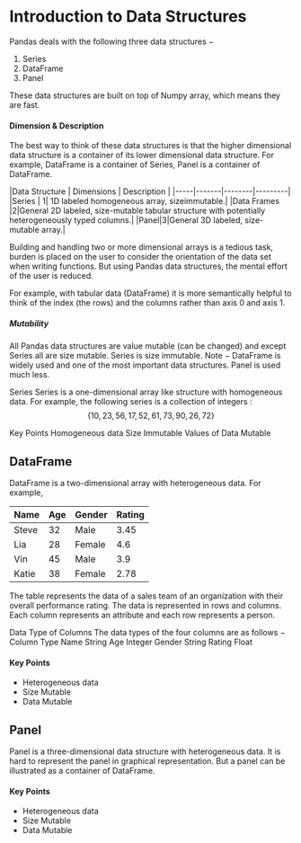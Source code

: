 
Introduction to Data Structures
=====================================


Pandas deals with the following three data structures −
1. Series
2. DataFrame
3. Panel



These data structures are built on top of Numpy array, which means they are fast.

#### Dimension &amp; Description

The best way to think of these data structures is that the higher dimensional data structure is a container of its lower dimensional data structure. For example, DataFrame is a container of Series, Panel is a container of DataFrame.

|Data Structure | Dimensions | Description |
|-----|-------|--------|---------|
|Series | 1| 1D labeled homogeneous array, sizeimmutable.|
|Data Frames |2|General 2D labeled, size-mutable tabular structure with potentially heterogeneously typed columns.|
|Panel|3|General 3D labeled, size-mutable array.|



Building and handling two or more dimensional arrays is a tedious task, burden is placed on the user to consider the orientation of the data set when writing functions. But using Pandas data structures, the mental effort of the user is reduced.

For example, with tabular data (DataFrame) it is more semantically helpful to think of the index (the rows) and the columns rather than axis 0 and axis 1.




##### Mutability
All Pandas data structures are value mutable (can be changed) and except Series all are size mutable. Series is size immutable.
Note − DataFrame is widely used and one of the most important data structures. Panel is used much less.


Series
Series is a one-dimensional array like structure with homogeneous data. 
For example, the following series is a collection of integers :
$$  \{10,23,56,17,52,61,73,90,26,72\}$$

Key Points
Homogeneous data
Size Immutable
Values of Data Mutable

## DataFrame

DataFrame is a two-dimensional array with heterogeneous data. For example,

|Name|Age|Gender|Rating|
|--------|------|------|------|
|Steve|32 |Male|3.45|
|Lia|28|Female|4.6|
|Vin|45|Male|3.9|
|Katie|38|Female|2.78|


The table represents the data of a sales team of an organization with their overall performance rating. The data is represented in rows and columns. Each column represents an attribute and each row represents a person.



Data Type of Columns
The data types of the four columns are as follows −
Column
Type
Name 
String 
Age 
Integer 
Gender 
String 
Rating 
Float 

#### Key Points
* Heterogeneous data
* Size Mutable
* Data Mutable



## Panel
Panel is a three-dimensional data structure with heterogeneous data. It is hard to represent the panel in graphical representation. But a panel can be illustrated as a container of DataFrame.

#### Key Points
* Heterogeneous data
* Size Mutable
* Data Mutable

